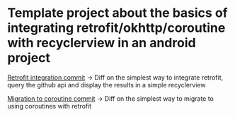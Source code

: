 # Template project about the basics of integrating retrofit/okhttp/coroutine with recyclerview in an android project

[Retrofit integration commit](https://github.com/fab327/Android_Tutorial_References/commit/de96357762d6a431eaf4c05f1458bbacc75273b8#diff-5f5761ef9a1345866316f4efdcfd9404) -> Diff on the simplest way to integrate retrofit, query the github api and display the results in a simple recyclerview

[Migration to coroutine commit](https://github.com/fab327/Android_Tutorial_References/commit/90ffbe8039ddbdb3fa457ec465784ae3b4a82838#diff-5f5761ef9a1345866316f4efdcfd9404) -> Diff on the simplest way to migrate to using coroutines with retrofit
